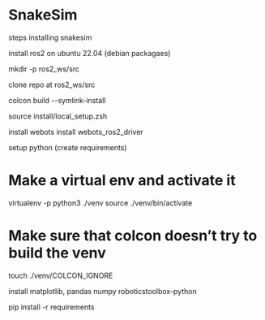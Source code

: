 # SnakeSim

steps installing snakesim

install ros2 on ubuntu 22.04 (debian packagaes)

mkdir -p ros2_ws/src

clone repo at ros2_ws/src

colcon build --symlink-install

source install/local_setup.zsh

install webots
install webots_ros2_driver

setup python (create requirements)

# Make a virtual env and activate it

virtualenv -p python3 ./venv
source ./venv/bin/activate

# Make sure that colcon doesn’t try to build the venv

touch ./venv/COLCON_IGNORE

install matplotlib, pandas numpy roboticstoolbox-python

pip install -r requirements
